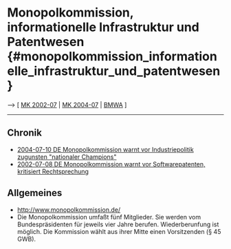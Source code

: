 # Monopolkommission, informationelle Infrastruktur und Patentwesen {#monopolkommission_informationelle_infrastruktur_und_patentwesen}

\--\> \[ [ MK 2002-07](Mopoko0207De "wikilink") \| [ MK
2004-07](Mopoko040710De "wikilink") \| [ BMWA](SwpatbmwaDe "wikilink")
\]

------------------------------------------------------------------------

## Chronik

-   [ 2004-07-10 DE Monopolkommission warnt vor Industriepolitik
    zugunsten \"nationaler Champions\"](Mopoko0407De "wikilink")
-   [ 2002-07-08 DE Monopolkommission warnt vor Softwarepatenten,
    kritisiert Rechtsprechung](Mopoko0207De "wikilink")

## Allgemeines

-   <http://www.monopolkommission.de/>
-   Die Monopolkommission umfaßt fünf Mitglieder. Sie werden vom
    Bundespräsidenten für jeweils vier Jahre berufen. Wiederberunfung
    ist möglich. Die Kommission wählt aus ihrer Mitte einen Vorsitzenden
    (§ 45 GWB).
